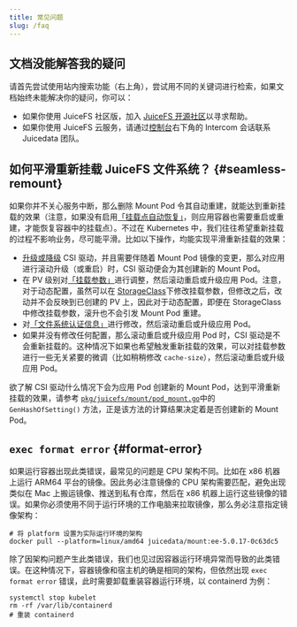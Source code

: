 ```yaml
---
title: 常见问题
slug: /faq
---
```


## 文档没能解答我的疑问

请首先尝试使用站内搜索功能（右上角），尝试用不同的关键词进行检索，如果文档始终未能解决你的疑问，你可以：

* 如果你使用 JuiceFS 社区版，加入 [JuiceFS 开源社区](https://juicefs.com/zh-cn/community)以寻求帮助。
* 如果你使用 JuiceFS 云服务，请通过[控制台](https://juicefs.com/console)右下角的 Intercom 会话联系 Juicedata 团队。

## 如何平滑重新挂载 JuiceFS 文件系统？ {#seamless-remount}

如果你并不关心服务中断，那么删除 Mount Pod 令其自动重建，就能达到重新挂载的效果（注意，如果没有启用[「挂载点自动恢复」](./guide/configurations.md#automatic-mount-point-recovery)，则应用容器也需要重启或重建，才能恢复容器中的挂载点）。不过在 Kubernetes 中，我们往往希望重新挂载的过程不影响业务，尽可能平滑。比如以下操作，均能实现平滑重新挂载的效果：

* [升级或降级](./administration/upgrade-csi-driver.md) CSI 驱动，并且需要伴随着 Mount Pod 镜像的变更，那么对应用进行滚动升级（或重启）时，CSI 驱动便会为其创建新的 Mount Pod。
* 在 PV 级别对[「挂载参数」](./guide/configurations.md#mount-options)进行调整，然后滚动重启或升级应用 Pod。注意，对于动态配置，虽然可以在 [StorageClass](./guide/pv.md#create-storage-class)下修改挂载参数，但修改之后，改动并不会反映到已创建的 PV 上，因此对于动态配置，即便在 StorageClass 中修改挂载参数，滚升也不会引发 Mount Pod 重建。
* 对[「文件系统认证信息」](./guide/pv.md#volume-credentials)进行修改，然后滚动重启或升级应用 Pod。
* 如果并没有修改任何配置，那么滚动重启或升级应用 Pod 时，CSI 驱动是不会重新挂载的。这种情况下如果也希望触发重新挂载的效果，可以对挂载参数进行一些无关紧要的微调（比如稍稍修改 `cache-size`），然后滚动重启或升级应用 Pod。

欲了解 CSI 驱动什么情况下会为应用 Pod 创建新的 Mount Pod，达到平滑重新挂载的效果，请参考 [`pkg/juicefs/mount/pod_mount.go`](https://github.com/juicedata/juicefs-csi-driver/blob/master/pkg/juicefs/mount/pod_mount.go)中的 `GenHashOfSetting()` 方法，正是该方法的计算结果决定着是否创建新的 Mount Pod。

## `exec format error` {#format-error}

如果运行容器出现此类错误，最常见的问题是 CPU 架构不同。比如在 x86 机器上运行 ARM64 平台的镜像。因此务必注意镜像的 CPU 架构需要匹配，避免出现类似在 Mac 上搬运镜像、推送到私有仓库，然后在 x86 机器上运行这些镜像的错误。如果你必须使用不同于运行环境的工作电脑来拉取镜像，那么务必注意指定镜像架构：

```shell
# 将 platform 设置为实际运行环境的架构
docker pull --platform=linux/amd64 juicedata/mount:ee-5.0.17-0c63dc5
```

除了因架构问题产生此类错误，我们也见过因容器运行环境异常而导致的此类错误。在这种情况下，容器镜像和宿主机的确是相同的架构，但依然出现 `exec format error` 错误，此时需要卸载重装容器运行环境，以 containerd 为例：

```shell
systemctl stop kubelet
rm -rf /var/lib/containerd
# 重装 containerd
```
